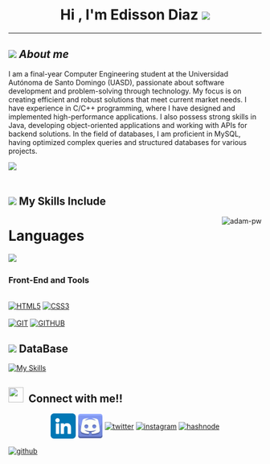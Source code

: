 <h1 align="center">Hi , I'm Edisson Diaz <img src="https://media.giphy.com/media/hvRJCLFzcasrR4ia7z/giphy.gif" width="35"></h1>
<p align="center">
</div>
    
-----

<div>

## <img src="https://media.giphy.com/media/ObNTw8Uzwy6KQ/giphy.gif" width="30px">&nbsp;***About me***

I am a final-year Computer Engineering student at the Universidad Autónoma de Santo Domingo (UASD), passionate about software development and problem-solving through technology. My focus is on creating efficient and robust solutions that meet current market needs.
I have experience in C/C++ programming, where I have designed and implemented high-performance applications. I also possess strong skills in Java, developing object-oriented applications and working with APIs for backend solutions. In the field of databases, I am proficient in MySQL, having optimized complex queries and structured databases for various projects.

<img src="https://user-images.githubusercontent.com/73097560/115834477-dbab4500-a447-11eb-908a-139a6edaec5c.gif"><br><br>

## <img src="https://media2.giphy.com/media/QssGEmpkyEOhBCb7e1/giphy.gif?cid=ecf05e47a0n3gi1bfqntqmob8g9aid1oyj2wr3ds3mg700bl&rid=giphy.gif" width ="25"><b> My Skills Include</b>

<p><img align="right"style="margin-top: -0px;" src="https://github.com/Adam-pw/Adam-pw/blob/main/animation_500_kxa883sd.gif" alt="adam-pw" /></p>

# Languages

<a href="https://skillicons.dev">
    <img src="https://skillicons.dev/icons?i=java,cpp,c" />
  </a>
<div>
  <h3 >Front-End and Tools</h3><br>
    <a href="https://"><img src="https://img.shields.io/static/v1?label=&message=HTML5&color=%23E34F26&style=for-the-badge&logo=html5&logoColor=whitesmoke" alt="HTML5"></a>
    <a href="https://"><img src="https://img.shields.io/static/v1?label=&message=CSS3&color=%231572B6&style=for-the-badge&logo=css3&logoColor=whitesmoke" alt="CSS3"></a>
    <br><br>
    <a href="https://"><img src="https://img.shields.io/static/v1?label=&message=GIT&color=%23F05032&style=for-the-badge&logo=git&logoColor=whitesmoke" alt="GIT"></a>
    <a href="https://"><img src="https://img.shields.io/static/v1?label=&message=GITHUB&color=%23181717&style=for-the-badge&logo=github&logoColor=whitesmoke" alt="GITHUB"></a>
</div>

## <img src="https://media2.giphy.com/media/QssGEmpkyEOhBCb7e1/giphy.gif?cid=ecf05e47a0n3gi1bfqntqmob8g9aid1oyj2wr3ds3mg700bl&rid=giphy.gif" width ="25"><b> DataBase</b>
[![My Skills](https://skillicons.dev/icons?i=docker,postgres,mysql&perline=3)](https://skillicons.dev)

## <img src="https://media.giphy.com/media/iY8CRBdQXODJSCERIr/giphy.gif" width="30" height="30" style="margin-right: 10px;">Connect with me!!

</div>
<p align="center">
  <a href="https://www.linkedin.com//in/edisson-díaz-lugo-642b92252/" target="blank"><img align="center" src="https://github.com/EdissonDiaz47/EdissonDiaz47/blob/b84e55eefe9f5afd72b44f3f9faafa4ae0b815d2/Iconos/linkedin.png" alt="linkedin" height="50" width="50" /></a>
    <a href="https://discordapp.com/users/edisson0615" target="blank"><img align="center" src="https://github.com/EdissonDiaz47/EdissonDiaz47/blob/b84e55eefe9f5afd72b44f3f9faafa4ae0b815d2/Iconos/discord.png" alt="discord" height="50" width="50" /></a>
  <a href="https://twitter.com/1010nishant" target="blank"><img align="center" src="https://user-images.githubusercontent.com/88904952/234980676-61bfb021-ecc8-48f7-88e6-34c1b06c4a58.png" alt="twitter" height="50" width="50" /></a> 
  <a href="https://www.instagram.com/nishant.jangir.1010/" target="blank"><img align="center" src="https://user-images.githubusercontent.com/88904952/234981169-2dd1e58f-4b7e-468c-8213-034ba62156c3.png" alt="instagram" height="50" width="50" /></a>
  <a href="https://1010nishant.hashnode.dev/" target="blank"><img align="center" src="https://user-images.githubusercontent.com/88904952/234982196-562aea17-5532-4550-8c08-1c7cb994a541.png" alt="hashnode" height="50" width="50" /></a>
  

  <!-- Tu ícono personalizado aquí -->
  <a href="https://github.com/TU-USUARIO" target="blank"><img align="center" src="https://cdn-icons-png.flaticon.com/512/25/25231.png" alt="github" height="50" width="50" /></a>
</p>
